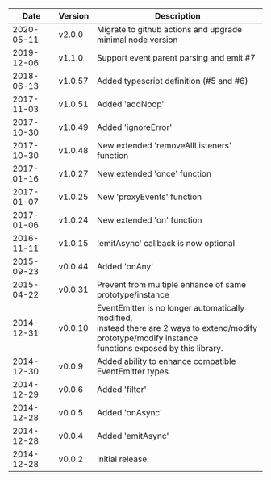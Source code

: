 | Date        | Version | Description |
| ----------- | ------- | ----------- |
| 2020-05-11  | v2.0.0  | Migrate to github actions and upgrade minimal node version |
| 2019-12-06  | v1.1.0  | Support event parent parsing and emit #7 |
| 2018-06-13  | v1.0.57 | Added typescript definition (#5 and #6) |
| 2017-11-03  | v1.0.51 | Added 'addNoop' |
| 2017-10-30  | v1.0.49 | Added 'ignoreError' |
| 2017-10-30  | v1.0.48 | New extended 'removeAllListeners' function |
| 2017-01-16  | v1.0.27 | New extended 'once' function |
| 2017-01-07  | v1.0.25 | New 'proxyEvents' function |
| 2017-01-06  | v1.0.24 | New extended 'on' function |
| 2016-11-11  | v1.0.15 | 'emitAsync' callback is now optional |
| 2015-09-23  | v0.0.44 | Added 'onAny' |
| 2015-04-22  | v0.0.31 | Prevent from multiple enhance of same prototype/instance |
| 2014-12-31  | v0.0.10 | EventEmitter is no longer automatically modified,<br>instead there are 2 ways to extend/modify prototype/modify instance<br>functions exposed by this library. |
| 2014-12-30  | v0.0.9  | Added ability to enhance compatible EventEmitter types |
| 2014-12-29  | v0.0.6  | Added 'filter' |
| 2014-12-28  | v0.0.5  | Added 'onAsync' |
| 2014-12-28  | v0.0.4  | Added 'emitAsync' |
| 2014-12-28  | v0.0.2  | Initial release. |
